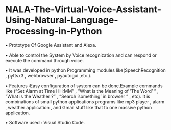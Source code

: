 # NALA-The-Virtual-Voice-Assistant-Using-Natural-Language-Processing-in-Python

• Prototype Of Google Assistant and Alexa.


• Able to control the System by Voice recognization and can respond or execute the
command through voice.


• It was developed in python Programming modules like(SpeechRecognition , pyttsx3 ,
webbrowser , pyautogui ,etc.).

• Features :Easy configuration of system can be done.Example commands like (”Set
Alarm at Time HH:MM” , ”What is the Meaning of ’The Word’ ” , ”What is the Weather
?” , ”Search ’something’ in browser ” , etc).
It is combinations of small python applications programs like mp3 player , alarm , weather application , and Gmail stuff like that to one massive python application.


• Software used : Visual Studio Code.
